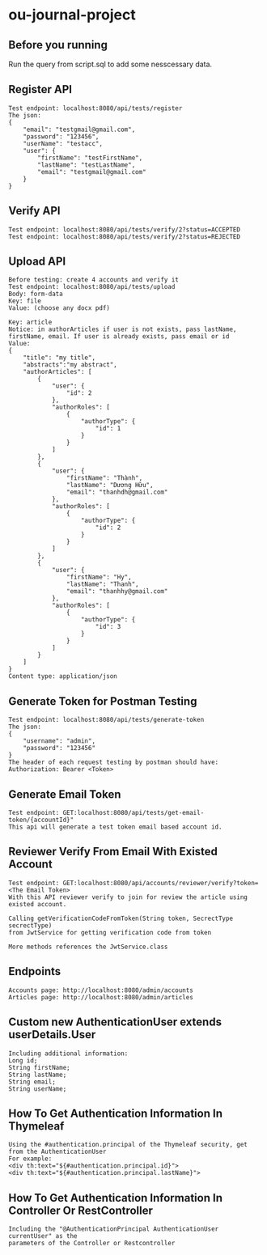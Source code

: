 # ou-journal-project

## Before you running
Run the query from script.sql to add some nesscessary data.

## Register API
```
Test endpoint: localhost:8080/api/tests/register
The json: 
{
    "email": "testgmail@gmail.com",
    "password": "123456",
    "userName": "testacc",
    "user": {
        "firstName": "testFirstName",
        "lastName": "testLastName",
        "email": "testgmail@gmail.com"
    }
}
```
## Verify API
```
Test endpoint: localhost:8080/api/tests/verify/2?status=ACCEPTED
Test endpoint: localhost:8080/api/tests/verify/2?status=REJECTED
```

## Upload API
```
Before testing: create 4 accounts and verify it
Test endpoint: localhost:8080/api/tests/upload
Body: form-data
Key: file 
Value: (choose any docx pdf)

Key: article
Notice: in authorArticles if user is not exists, pass lastName, firstName, email. If user is already exists, pass email or id
Value:
{
    "title": "my title", 
    "abstracts":"my abstract",
    "authorArticles": [
        {
            "user": {
                "id": 2
            },
            "authorRoles": [
                {
                    "authorType": {
                        "id": 1
                    }
                }
            ]
        },
        {
            "user": {
                "firstName": "Thành",
                "lastName": "Dương Hữu",
                "email": "thanhdh@gmail.com" 
            },
            "authorRoles": [
                {
                    "authorType": {
                        "id": 2
                    }
                }
            ]
        },
        {
            "user": {
                "firstName": "Hy",
                "lastName": "Thanh",
                "email": "thanhhy@gmail.com"
            },
            "authorRoles": [
                {
                    "authorType": {
                        "id": 3
                    }
                }
            ]
        }
    ]
}
Content type: application/json
```

## Generate Token for Postman Testing
```
Test endpoint: localhost:8080/api/tests/generate-token
The json:
{
    "username": "admin",
    "password": "123456"
}
The header of each request testing by postman should have:
Authorization: Bearer <Token>
```

## Generate Email Token
```
Test endpoint: GET:localhost:8080/api/tests/get-email-token/{accountId}"
This api will generate a test token email based account id.
```

## Reviewer Verify From Email With Existed Account
```
Test endpoint: GET:localhost:8080/api/accounts/reviewer/verify?token=<The Email Token>
With this API reviewer verify to join for review the article using existed account.

Calling getVerificationCodeFromToken(String token, SecrectType secrectType)
from JwtService for getting verification code from token

More methods references the JwtService.class
```

## Endpoints
```
Accounts page: http://localhost:8080/admin/accounts
Articles page: http://localhost:8080/admin/articles
```

## Custom new AuthenticationUser extends userDetails.User
```
Including additional information:
Long id;
String firstName;
String lastName;
String email;
String userName;
```

## How To Get Authentication Information In Thymeleaf
```
Using the #authentication.principal of the Thymeleaf security, get from the AuthenticationUser
For example:
<div th:text="${#authentication.principal.id}">
<div th:text="${#authentication.principal.lastName}">
```

## How To Get Authentication Information In Controller Or RestController
```
Including the "@AuthenticationPrincipal AuthenticationUser currentUser" as the
parameters of the Controller or Restcontroller
```